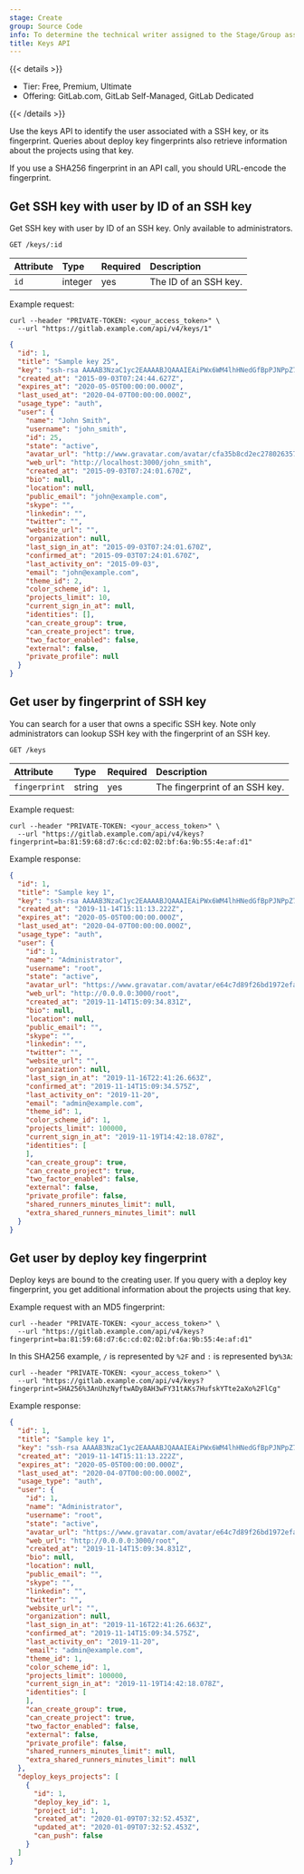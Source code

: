 ```yaml
---
stage: Create
group: Source Code
info: To determine the technical writer assigned to the Stage/Group associated with this page, see https://handbook.gitlab.com/handbook/product/ux/technical-writing/#assignments
title: Keys API
---
```


{{< details >}}

- Tier: Free, Premium, Ultimate
- Offering: GitLab.com, GitLab Self-Managed, GitLab Dedicated

{{< /details >}}

Use the keys API to identify the user associated with a SSH key, or its fingerprint. Queries about
deploy key fingerprints also retrieve information about the projects using that key.

If you use a SHA256 fingerprint in an API call, you should URL-encode the fingerprint.

## Get SSH key with user by ID of an SSH key

Get SSH key with user by ID of an SSH key. Only available to administrators.

```plaintext
GET /keys/:id
```

| Attribute | Type    | Required | Description           |
|:----------|:--------|:---------|:----------------------|
| `id`      | integer | yes      | The ID of an SSH key. |

Example request:

```shell
curl --header "PRIVATE-TOKEN: <your_access_token>" \
  --url "https://gitlab.example.com/api/v4/keys/1"
```

```json
{
  "id": 1,
  "title": "Sample key 25",
  "key": "ssh-rsa AAAAB3NzaC1yc2EAAAABJQAAAIEAiPWx6WM4lhHNedGfBpPJNPpZ7yKu+dnn1SJejgt1256k6YjzGGphH2TUxwKzxcKDKKezwkpfnxPkSMkuEspGRt/aZZ9wa++Oi7Qkr8prgHc4soW6NUlfDzpvZK2H5E7eQaSeP3SAwGmQKUFHCddNaP0L+hM7zhFNzjFvpaMgJw0=",
  "created_at": "2015-09-03T07:24:44.627Z",
  "expires_at": "2020-05-05T00:00:00.000Z",
  "last_used_at": "2020-04-07T00:00:00.000Z",
  "usage_type": "auth",
  "user": {
    "name": "John Smith",
    "username": "john_smith",
    "id": 25,
    "state": "active",
    "avatar_url": "http://www.gravatar.com/avatar/cfa35b8cd2ec278026357769582fa563?s=40\u0026d=identicon",
    "web_url": "http://localhost:3000/john_smith",
    "created_at": "2015-09-03T07:24:01.670Z",
    "bio": null,
    "location": null,
    "public_email": "john@example.com",
    "skype": "",
    "linkedin": "",
    "twitter": "",
    "website_url": "",
    "organization": null,
    "last_sign_in_at": "2015-09-03T07:24:01.670Z",
    "confirmed_at": "2015-09-03T07:24:01.670Z",
    "last_activity_on": "2015-09-03",
    "email": "john@example.com",
    "theme_id": 2,
    "color_scheme_id": 1,
    "projects_limit": 10,
    "current_sign_in_at": null,
    "identities": [],
    "can_create_group": true,
    "can_create_project": true,
    "two_factor_enabled": false,
    "external": false,
    "private_profile": null
  }
}
```

## Get user by fingerprint of SSH key

You can search for a user that owns a specific SSH key. Note only administrators can lookup SSH key with the fingerprint of an SSH key.

```plaintext
GET /keys
```

| Attribute     | Type   | Required | Description                    |
|:--------------|:-------|:---------|:-------------------------------|
| `fingerprint` | string | yes      | The fingerprint of an SSH key. |

Example request:

```shell
curl --header "PRIVATE-TOKEN: <your_access_token>" \
  --url "https://gitlab.example.com/api/v4/keys?fingerprint=ba:81:59:68:d7:6c:cd:02:02:bf:6a:9b:55:4e:af:d1"
```

Example response:

```json
{
  "id": 1,
  "title": "Sample key 1",
  "key": "ssh-rsa AAAAB3NzaC1yc2EAAAABJQAAAIEAiPWx6WM4lhHNedGfBpPJNPpZ7yKu+dnn1SJejgt1016k6YjzGGphH2TUxwKzxcKDKKezwkpfnxPkSMkuEspGRt/aZZ9wa++Oi7Qkr8prgHc4soW6NUlfDzpvZK2H5E7eQaSeP3SAwGmQKUFHCddNaP0L+hM7zhFNzjFvpaMgJw0=",
  "created_at": "2019-11-14T15:11:13.222Z",
  "expires_at": "2020-05-05T00:00:00.000Z",
  "last_used_at": "2020-04-07T00:00:00.000Z",
  "usage_type": "auth",
  "user": {
    "id": 1,
    "name": "Administrator",
    "username": "root",
    "state": "active",
    "avatar_url": "https://www.gravatar.com/avatar/e64c7d89f26bd1972efa854d13d7dd61?s=80&d=identicon",
    "web_url": "http://0.0.0.0:3000/root",
    "created_at": "2019-11-14T15:09:34.831Z",
    "bio": null,
    "location": null,
    "public_email": "",
    "skype": "",
    "linkedin": "",
    "twitter": "",
    "website_url": "",
    "organization": null,
    "last_sign_in_at": "2019-11-16T22:41:26.663Z",
    "confirmed_at": "2019-11-14T15:09:34.575Z",
    "last_activity_on": "2019-11-20",
    "email": "admin@example.com",
    "theme_id": 1,
    "color_scheme_id": 1,
    "projects_limit": 100000,
    "current_sign_in_at": "2019-11-19T14:42:18.078Z",
    "identities": [
    ],
    "can_create_group": true,
    "can_create_project": true,
    "two_factor_enabled": false,
    "external": false,
    "private_profile": false,
    "shared_runners_minutes_limit": null,
    "extra_shared_runners_minutes_limit": null
  }
}
```

## Get user by deploy key fingerprint

Deploy keys are bound to the creating user. If you query with a deploy key
fingerprint, you get additional information about the projects using that key.

Example request with an MD5 fingerprint:

```shell
curl --header "PRIVATE-TOKEN: <your_access_token>" \
  --url "https://gitlab.example.com/api/v4/keys?fingerprint=ba:81:59:68:d7:6c:cd:02:02:bf:6a:9b:55:4e:af:d1"
```

In this SHA256 example, `/` is represented by `%2F` and `:` is represented by`%3A`:

```shell
curl --header "PRIVATE-TOKEN: <your_access_token>" \
  --url "https://gitlab.example.com/api/v4/keys?fingerprint=SHA256%3AnUhzNyftwADy8AH3wFY31tAKs7HufskYTte2aXo%2FlCg"
```

Example response:

```json
{
  "id": 1,
  "title": "Sample key 1",
  "key": "ssh-rsa AAAAB3NzaC1yc2EAAAABJQAAAIEAiPWx6WM4lhHNedGfBpPJNPpZ7yKu+dnn1SJejgt1016k6YjzGGphH2TUxwKzxcKDKKezwkpfnxPkSMkuEspGRt/aZZ9wa++Oi7Qkr8prgHc4soW6NUlfDzpvZK2H5E7eQaSeP3SAwGmQKUFHCddNaP0L+hM7zhFNzjFvpaMgJw0=",
  "created_at": "2019-11-14T15:11:13.222Z",
  "expires_at": "2020-05-05T00:00:00.000Z",
  "last_used_at": "2020-04-07T00:00:00.000Z",
  "usage_type": "auth",
  "user": {
    "id": 1,
    "name": "Administrator",
    "username": "root",
    "state": "active",
    "avatar_url": "https://www.gravatar.com/avatar/e64c7d89f26bd1972efa854d13d7dd61?s=80&d=identicon",
    "web_url": "http://0.0.0.0:3000/root",
    "created_at": "2019-11-14T15:09:34.831Z",
    "bio": null,
    "location": null,
    "public_email": "",
    "skype": "",
    "linkedin": "",
    "twitter": "",
    "website_url": "",
    "organization": null,
    "last_sign_in_at": "2019-11-16T22:41:26.663Z",
    "confirmed_at": "2019-11-14T15:09:34.575Z",
    "last_activity_on": "2019-11-20",
    "email": "admin@example.com",
    "theme_id": 1,
    "color_scheme_id": 1,
    "projects_limit": 100000,
    "current_sign_in_at": "2019-11-19T14:42:18.078Z",
    "identities": [
    ],
    "can_create_group": true,
    "can_create_project": true,
    "two_factor_enabled": false,
    "external": false,
    "private_profile": false,
    "shared_runners_minutes_limit": null,
    "extra_shared_runners_minutes_limit": null
  },
  "deploy_keys_projects": [
    {
      "id": 1,
      "deploy_key_id": 1,
      "project_id": 1,
      "created_at": "2020-01-09T07:32:52.453Z",
      "updated_at": "2020-01-09T07:32:52.453Z",
      "can_push": false
    }
  ]
}
```
